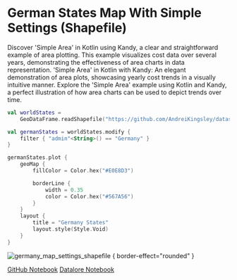 # German States Map With Simple Settings (Shapefile)

<web-summary>
Discover 'Simple Area' in Kotlin using Kandy, a clear and straightforward example of area plotting.
This example visualizes cost data over several years, demonstrating the effectiveness of area charts in data representation.
</web-summary>

<card-summary>
'Simple Area' in Kotlin with Kandy: An elegant demonstration of area plots, showcasing yearly cost trends in a visually intuitive manner.
</card-summary>

<link-summary>
Explore the 'Simple Area' example using Kotlin and Kandy, a perfect illustration of how area charts can be used to depict trends over time.
</link-summary>


<!---IMPORT org.jetbrains.kotlinx.kandy.geo.samples.gallery.Geo-->

<!---FUN germany_map_settings_shapefile-->

```kotlin
val worldStates =
    GeoDataFrame.readShapefile("https://github.com/AndreiKingsley/datasets/raw/refs/heads/main/ne_10m_admin_1_states_provinces/ne_10m_admin_1_states_provinces.shp")

val germanStates = worldStates.modify {
    filter { "admin"<String>() == "Germany" }
}

germanStates.plot {
    geoMap {
        fillColor = Color.hex("#E0E8D3")

        borderLine {
            width = 0.35
            color = Color.hex("#567A56")
        }
    }
    layout {
        title = "Germany States"
        layout.style(Style.Void)
    }
}
```

<!---END-->

![germany_map_settings_shapefile](germany_map_settings_shapefile.svg) { border-effect="rounded" }

<seealso style="cards">
       <category ref="example-ktnb">
           <a href="https://github.com/Kotlin/kandy/blob/main/examples/notebooks/lets-plot/samples/area/simple_area.ipynb" summary="View the notebook on our GitHub repository">GitHub Notebook</a>
           <a href="https://datalore.jetbrains.com/report/static/KQKedA4jDrKu63O53gEN0z/LmZB0wrcS6YNG09OENeQsH" summary="Experiment with this example on Datalore">Datalore Notebook</a>
       </category>
</seealso>
